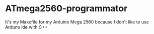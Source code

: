 # ATmega2560-programmator
It's my Makefile for my Arduino Mega 2560 because I don't like to use Arduno ide with C++

